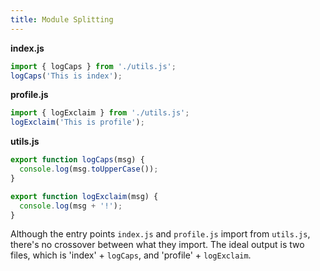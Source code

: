 ```yaml
---
title: Module Splitting
---
```


**index.js**

```js
import { logCaps } from './utils.js';
logCaps('This is index');
```

**profile.js**

```js
import { logExclaim } from './utils.js';
logExclaim('This is profile');
```

**utils.js**

```js
export function logCaps(msg) {
  console.log(msg.toUpperCase());
}

export function logExclaim(msg) {
  console.log(msg + '!');
}
```

Although the entry points `index.js` and `profile.js` import from `utils.js`, there's no crossover between what they import. The ideal output is two files, which is 'index' + `logCaps`, and 'profile' + `logExclaim`.
